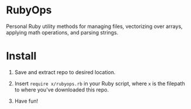 # RubyOps
Personal Ruby utility methods for managing files, vectorizing over arrays, applying math operations, and parsing strings.

# Install
1. Save and extract repo to desired location.

2. Insert `require x/rubyops.rb` in your Ruby script, where `x` is the filepath to where you've downloaded this repo.

3. Have fun!